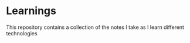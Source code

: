 # Learnings

This repository contains a collection of the notes I take as I learn different technologies
